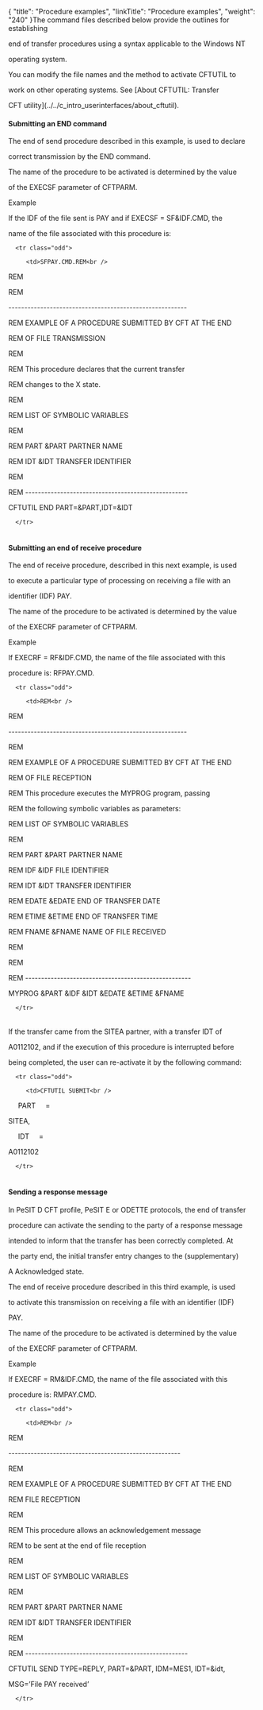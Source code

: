 {
    "title": "Procedure examples",
    "linkTitle": "Procedure examples",
    "weight": "240"
}The command files described below provide the outlines for establishing
end of transfer procedures using a syntax applicable to the Windows NT
operating system.

You can modify the file names and the method to activate CFTUTIL to
work on other operating systems. See [About CFTUTIL: Transfer
CFT utility](../../c_intro_userinterfaces/about_cftutil).

#### <span id="Submitting_an_END_command"></span>Submitting an END command

The end of send procedure described in this example, is used to declare
correct transmission by the END command.

The name of the procedure to be activated is determined by the value
of the EXECSF parameter of CFTPARM.

Example

If the IDF of the file sent is PAY and if EXECSF = SF&IDF.CMD, the
name of the file associated with this procedure is:

<table data-cellspacing="0">
   <tbody>
      <tr class="odd">
         <td>SFPAY.CMD.REM<br />
REM<br />
REM<br />
--------------------------------------------------------<br />
REM EXAMPLE OF A PROCEDURE SUBMITTED BY CFT AT THE END<br />
REM OF FILE TRANSMISSION<br />
REM<br />
REM This procedure declares that the current transfer<br />
REM changes to the X state.<br />
REM<br />
REM LIST OF SYMBOLIC VARIABLES<br />
REM<br />
REM PART &amp;PART PARTNER NAME<br />
REM IDT &amp;IDT TRANSFER IDENTIFIER<br />
REM<br />
REM ---------------------------------------------------<br />
CFTUTIL END PART=&amp;PART,IDT=&amp;IDT         </td>
      </tr>
   </tbody>
</table>

#### <span id="Submitting_an_end_of_receive_procedure"></span>Submitting an end of receive procedure

The end of receive procedure, described in this next example, is used
to execute a particular type of processing on receiving a file with an
identifier (IDF) PAY.

The name of the procedure to be activated is determined by the value
of the EXECRF parameter of CFTPARM.

Example

If EXECRF = RF&IDF.CMD, the name of the file associated with this
procedure is: RFPAY.CMD.

<table data-cellspacing="0">
   <tbody>
      <tr class="odd">
         <td>REM<br />
REM<br />
--------------------------------------------------------<br />
REM<br />
REM EXAMPLE OF A PROCEDURE SUBMITTED BY CFT AT THE END<br />
REM OF FILE RECEPTION<br />
REM This procedure executes the MYPROG program, passing<br />
REM the following symbolic variables as parameters:<br />
REM LIST OF SYMBOLIC VARIABLES<br />
REM<br />
REM PART &amp;PART PARTNER NAME<br />
REM IDF &amp;IDF FILE IDENTIFIER<br />
REM IDT &amp;IDT TRANSFER IDENTIFIER<br />
REM EDATE &amp;EDATE END OF TRANSFER DATE<br />
REM ETIME &amp;ETIME END OF TRANSFER TIME<br />
REM FNAME &amp;FNAME NAME OF FILE RECEIVED<br />
REM<br />
REM<br />
REM ----------------------------------------------------<br />
MYPROG &amp;PART &amp;IDF &amp;IDT &amp;EDATE &amp;ETIME &amp;FNAME         </td>
      </tr>
   </tbody>
</table>

If the transfer came from the SITEA partner, with a transfer IDT of
A0112102, and if the execution of this procedure is interrupted before
being completed, the user can re-activate it by the following command:

<table data-cellspacing="0">
   <tbody>
      <tr class="odd">
         <td>CFTUTIL SUBMIT<br />
     PART     =    
SITEA,<br />
     IDT     =    
A0112102         </td>
      </tr>
   </tbody>
</table>

#### <span id="Sending_a_response_message"></span>Sending a response message

In PeSIT D CFT profile, PeSIT E or ODETTE protocols, the end of transfer
procedure can activate the sending to the party of a response message
intended to inform that the transfer has been correctly completed. At
the party end, the initial transfer entry changes to the (supplementary)
A Acknowledged state.

The end of receive procedure described in this third example, is used
to activate this transmission on receiving a file with an identifier (IDF)
PAY.

The name of the procedure to be activated is determined by the value
of the EXECRF parameter of CFTPARM.

Example

If EXECRF = RM&IDF.CMD, the name of the file associated with this
procedure is: RMPAY.CMD.

<table data-cellspacing="0">
   <tbody>
      <tr class="odd">
         <td>REM<br />
REM<br />
------------------------------------------------------<br />
REM<br />
REM EXAMPLE OF A PROCEDURE SUBMITTED BY CFT AT THE END<br />
REM FILE RECEPTION<br />
REM<br />
REM This procedure allows an acknowledgement message<br />
REM to be sent at the end of file reception<br />
REM<br />
REM LIST OF SYMBOLIC VARIABLES<br />
REM<br />
REM PART &amp;PART PARTNER NAME<br />
REM IDT &amp;IDT TRANSFER IDENTIFIER<br />
REM<br />
REM ---------------------------------------------------<br />
CFTUTIL SEND TYPE=REPLY, PART=&amp;PART, IDM=MES1, IDT=&amp;idt,<br />
MSG=’File PAY received’         </td>
      </tr>
   </tbody>
</table>

